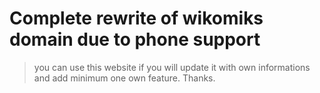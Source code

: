 # Complete rewrite of wikomiks domain due to phone support
> you can use this website if you will update it with own informations and add minimum one own feature. Thanks.
